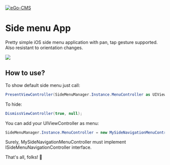 [![eGo-CMS](https://rawgithub.com/ego-cms/Resources/master/Badges_by_EGO/by_EGO.svg)](http://ego-cms.com/?utm_source=github)

Side menu App
==================
Pretty simple iOS side menu application with pan, tap gesture supported. Also resistant to orientation changes.

![](https://rawgithub.com/ego-cms/Resources/master/SideMenuApp_images/SideMenuApp.gif)

How to use?
-----------

To show default side menu just call:
```c#
PresentViewController(SideMenuManager.Instance.MenuController as UIViewController, true, null);
```
To hide:
```c#
DismissViewController(true, null);
```

You can add your UIViewController as menu:
```c#
SideMenuManager.Instance.MenuController = new MySideNavigationMenuController();
```
Surely, MySideNavigationMenuController must implement ISideMenuNavigationController interface.

That's all, folks! &#128055;